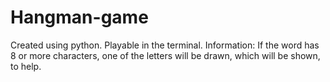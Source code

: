 # Hangman-game
Created using python. Playable in the terminal. 
Information: If the word has 8 or more characters, one of the letters will be drawn, which will be shown, to help.
